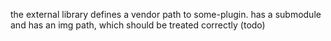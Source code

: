 the external library defines a vendor path to some-plugin.
has a submodule
and has an img path, which should be treated correctly (todo)